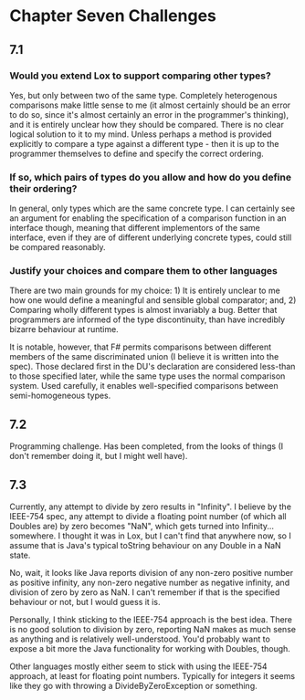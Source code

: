 # Chapter Seven Challenges

## 7.1

### Would you extend Lox to support comparing other types?

Yes, but only between two of the same type.  Completely heterogenous comparisons make little sense to me (it almost certainly should be an error to do so, since it's almost certainly an error in the programmer's thinking), and it is entirely unclear how they should be compared.  There is no clear logical solution to it to my mind.  Unless perhaps a method is provided explicitly to compare a type against a different type - then it is up to the programmer themselves to define and specify the correct ordering.

### If so, which pairs of types do you allow and how do you define their ordering?

In general, only types which are the same concrete type.  I can certainly see an argument for enabling the specification of a comparison function in an interface though, meaning that different implementors of the same interface, even if they are of different underlying concrete types, could still be compared reasonably.

### Justify your choices and compare them to other languages

There are two main grounds for my choice:  1)  It is entirely unclear to me how one would define a meaningful and sensible global comparator; and, 2)  Comparing wholly different types is almost invariably a bug.  Better that programmers are informed of the type discontinuity, than have incredibly bizarre behaviour at runtime.

It is notable, however, that F# permits comparisons between different members of the same discriminated union (I believe it is written into the spec).  Those declared first in the DU's declaration are considered less-than to those specified later, while the same type uses the normal comparison system.  Used carefully, it enables well-specified comparisons between semi-homogeneous types.

## 7.2

Programming challenge.  Has been completed, from the looks of things (I don't remember doing it, but I might well have).

## 7.3

Currently, any attempt to divide by zero results in "Infinity".  I believe by the IEEE-754 spec, any attempt to divide a floating point number (of which all Doubles are) by zero becomes "NaN", which gets turned into Infinity...  somewhere.  I thought it was in Lox, but I can't find that anywhere now, so I assume that is Java's typical toString behaviour on any Double in a NaN state.

No, wait, it looks like Java reports division of any non-zero positive number as positive infinity, any non-zero negative number as negative infinity, and division of zero by zero as NaN.  I can't remember if that is the specified behaviour or not, but I would guess it is.

Personally, I think sticking to the IEEE-754 approach is the best idea.  There is no good solution to division by zero, reporting NaN makes as much sense as anything and is relatively well-understood.  You'd probably want to expose a bit more the Java functionality for working with Doubles, though.

Other languages mostly either seem to stick with using the IEEE-754 approach, at least for floating point numbers.  Typically for integers it seems like they go with throwing a DivideByZeroException or something.
